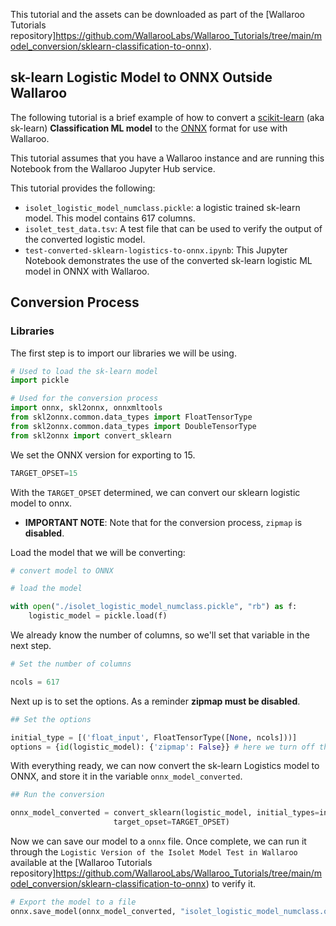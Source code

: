 This tutorial and the assets can be downloaded as part of the [Wallaroo Tutorials repository]https://github.com/WallarooLabs/Wallaroo_Tutorials/tree/main/model_conversion/sklearn-classification-to-onnx).

## sk-learn Logistic Model to ONNX Outside Wallaroo

The following tutorial is a brief example of how to convert a [scikit-learn](https://scikit-learn.org/stable/) (aka sk-learn) **Classification ML model** to the [ONNX](https://onnx.ai/ ) format for use with Wallaroo.

This tutorial assumes that you have a Wallaroo instance and are running this Notebook from the Wallaroo Jupyter Hub service.

This tutorial provides the following:

* `isolet_logistic_model_numclass.pickle`: a logistic trained sk-learn model.
    This model contains 617 columns.
* `isolet_test_data.tsv`:  A test file that can be used to verify the output of the converted logistic model.
* `test-converted-sklearn-logistics-to-onnx.ipynb`: This Jupyter Notebook demonstrates the use of the converted sk-learn logistic ML model in ONNX with Wallaroo.

## Conversion Process

### Libraries

The first step is to import our libraries we will be using.


```python
# Used to load the sk-learn model
import pickle

# Used for the conversion process
import onnx, skl2onnx, onnxmltools
from skl2onnx.common.data_types import FloatTensorType
from skl2onnx.common.data_types import DoubleTensorType
from skl2onnx import convert_sklearn
```

We set the ONNX version for exporting to 15.



```python
TARGET_OPSET=15
```

With the `TARGET_OPSET` determined, we can convert our sklearn logistic model to onnx.

* **IMPORTANT NOTE**:  Note that for the conversion process, `zipmap` is **disabled**.

Load the model that we will be converting:


```python
# convert model to ONNX

# load the model

with open("./isolet_logistic_model_numclass.pickle", "rb") as f:
    logistic_model = pickle.load(f)
```

We already know the number of columns, so we'll set that variable in the next step.


```python
# Set the number of columns

ncols = 617
```

Next up is to set the options.  As a reminder **zipmap must be disabled**.


```python
## Set the options

initial_type = [('float_input', FloatTensorType([None, ncols]))]
options = {id(logistic_model): {'zipmap': False}} # here we turn off the zipmap
```

With everything ready, we can now convert the sk-learn Logistics model to ONNX, and store it in the variable `onnx_model_converted`.


```python
## Run the conversion

onnx_model_converted = convert_sklearn(logistic_model, initial_types=initial_type, options=options,
                       target_opset=TARGET_OPSET)
```

Now we can save our model to a `onnx` file.  Once complete, we can run it through the `Logistic Version of the Isolet Model Test in Wallaroo` available at the [Wallaroo Tutorials repository]https://github.com/WallarooLabs/Wallaroo_Tutorials/tree/main/model_conversion/sklearn-classification-to-onnx) to verify it.


```python
# Export the model to a file
onnx.save_model(onnx_model_converted, "isolet_logistic_model_numclass.onnx")
```
